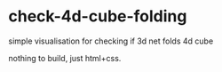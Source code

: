 # check-4d-cube-folding
simple visualisation for checking if 3d net folds 4d cube

nothing to build, just html+css.
